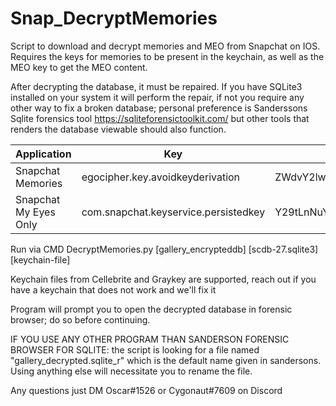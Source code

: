 # Snap_DecryptMemories
Script to download and decrypt memories and MEO from Snapchat on IOS. Requires the keys for memories to be present in the keychain, as well as the MEO key to get the MEO content.

After decrypting the database, it must be repaired. If you have SQLite3 installed on your system it will perform the repair, if not you require any other way to fix a broken database; personal preference is Sanderssons Sqlite forensics tool https://sqliteforensictoolkit.com/ but other tools that renders the database viewable should also function.



|Application|Key|Base64 string|
|---|---|---|
|Snapchat Memories|egocipher.key.avoidkeyderivation|ZWdvY2lwaGVyLmtleS5hdm9pZGtleWRlcml2YXRpb24=|
|Snapchat My Eyes Only|com.snapchat.keyservice.persistedkey|Y29tLnNuYXBjaGF0LmtleXNlcnZpY2UucGVyc2lzdGVka2V5|




Run via CMD
DecryptMemories.py [gallery_encrypteddb] [scdb-27.sqlite3] [keychain-file]

Keychain files from Cellebrite and Graykey are supported, reach out if you have a keychain that does not work and we'll fix it

Program will prompt you to open the decrypted database in forensic browser; do so before continuing.

IF YOU USE ANY OTHER PROGRAM THAN SANDERSON FORENSIC BROWSER FOR SQLITE: the script is looking for a file named "gallery_decrypted.sqlite_r" which is the default name given in sandersons. Using anything else will necessitate you to rename the file.

Any questions just DM Oscar#1526 or Cygonaut#7609 on Discord
